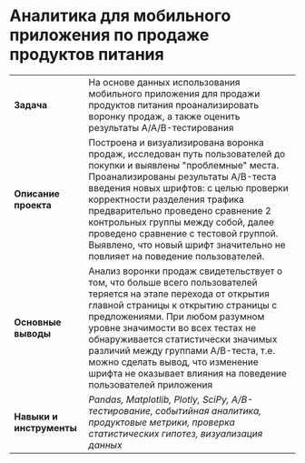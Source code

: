 # Аналитика для мобильного приложения по продаже продуктов питания

<table>
  <tr><td><b>Задача</b></td>
    <td>На основе данных использования мобильного приложения для продажи продуктов питания проанализировать воронку продаж, а также оценить результаты A/A/B-тестирования </td></tr>
  <tr><td><b>Описание проекта</b></td>
    <td>Построена и визуализирована воронка продаж, исследован путь пользователей до покупки и выявлены "проблемные" места. Проанализированы результаты A/B-теста введения новых шрифтов: с целью проверки корректности разделения трафика предварительно проведено сравнение 2 контрольных группы между собой, далее проведено сравнение с тестовой группой. Выявлено, что новый шрифт значительно не повлияет на поведение пользователей. </td></tr>
  <tr><td><b>Основные выводы</b></td>
    <td>Анализ воронки продаж свидетельствует о том, что больше всего пользователей теряется на этапе перехода от открытия главной страницы к открытию страницы с предложениями. При любом разумном уровне значимости во всех тестах не обнаруживается статистически значимых различий между группами A/B-теста, т.е. можно сделать вывод, что изменение шрифта не оказывает влияния на поведение пользователей приложения</td></tr>
  <tr><td><b>Навыки и инструменты</b></td>
    <td><i>Pandas, Matplotlib, Plotly, SciPy, A/B-тестирование, событийная аналитика, продуктовые метрики, проверка статистических гипотез, визуализация данных</i></td></tr>
</table>
